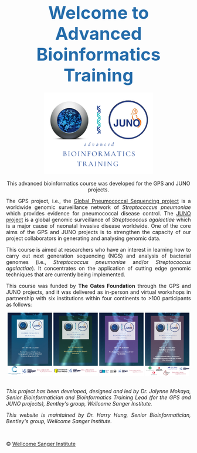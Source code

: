 <h1 style="text-align:center"><span style="color:#246CAA; font-size:1.70em">Welcome to Advanced Bioinformatics Training</span></h1>

<div style="text-align:center">
    <img width="298" alt="Advanced Bioinformatics Logo" src="/Advanced_Bioinformatics/img/advanced_bioinformatics_logo.png">
</div>

<p style="text-align:center">This advanced bioinformatics course was developed for the GPS and JUNO projects.</p>

The GPS project, i.e., the [Global Pneumococcal Sequencing project](https://www.pneumogen.net/gps/) is a worldwide genomic surveillance network of *Streptococcus pneumoniae* which provides evidence for pneumococcal disease control. The [JUNO project](https://www.gbsgen.net/) is a global genomic surveillance of *Streptococcus agalactiae* which is a major cause of neonatal invasive disease worldwide. One of the core aims of the GPS and JUNO projects is to strengthen the capacity of our project collaborators in generating and analysing genomic data.

This course is aimed at researchers who have an interest in learning how to carry out next generation sequencing (NGS) and analysis of bacterial genomes (i.e., *Streptococcus pneumoniae* and/or *Streptococcus agalactiae*). It concentrates on the application of cutting edge genomic techniques that are currently being implemented.

This course was funded by **The Gates Foundation** through the GPS and JUNO projects, and it was delivered as in-person and virtual workshops in partnership with six institutions within four continents to >100 participants as follows: 

<div style="text-align:center">
    <img src="/Advanced_Bioinformatics/img/workshop_poster_india.png" alt="India Workshop Poster" style="width:24%">
    <img src="/Advanced_Bioinformatics/img/workshop_poster_colombia.png" alt="Colombia Workshop Poster" style="width:24%">
    <img src="/Advanced_Bioinformatics/img/workshop_poster_gambia.png" alt="The Gambia Workshop Poster" style="width:24%">
    <img src="/Advanced_Bioinformatics/img/workshop_poster_turkey.png" alt="Turkey Workshop Poster" style="width:24%">
</div>

<br>

*This project has been developed, designed and led by Dr. Jolynne Mokaya, Senior Bioinformatician and Bioinformatics Training Lead (for the GPS and JUNO projects), Bentley's group, Wellcome Sanger Institute.*

*This website is maintained by Dr. Harry Hung, Senior Bioinformatician, Bentley's group, Wellcome Sanger Institute.*

<br>

&copy; [Wellcome Sanger Institute](https://www.sanger.ac.uk/)

<style>body {text-align: justify}</style>